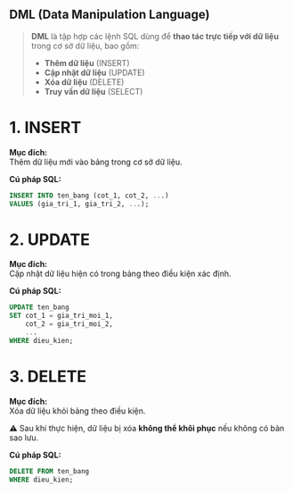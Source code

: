 ## DML (Data Manipulation Language)

> **DML** là tập hợp các lệnh SQL dùng để **thao tác trực tiếp với dữ liệu** trong cơ sở dữ liệu, bao gồm:  
> - **Thêm dữ liệu** (INSERT)
> - **Cập nhật dữ liệu** (UPDATE)
> - **Xóa dữ liệu** (DELETE)
> - **Truy vấn dữ liệu** (SELECT)

# 1. INSERT
**Mục đích:**  
Thêm dữ liệu mới vào bảng trong cơ sở dữ liệu.

**Cú pháp SQL:**
```sql
INSERT INTO ten_bang (cot_1, cot_2, ...)
VALUES (gia_tri_1, gia_tri_2, ...);
```

# 2. UPDATE
**Mục đích:**  
Cập nhật dữ liệu hiện có trong bảng theo điều kiện xác định.

**Cú pháp SQL:**
```sql
UPDATE ten_bang
SET cot_1 = gia_tri_moi_1,
    cot_2 = gia_tri_moi_2,
    ...
WHERE dieu_kien;
```

# 3. DELETE
**Mục đích:**  
Xóa dữ liệu khỏi bảng theo điều kiện.

⚠️ Sau khi thực hiện, dữ liệu bị xóa **không thể khôi phục** nếu không có bản sao lưu.

**Cú pháp SQL:**
```sql
DELETE FROM ten_bang
WHERE dieu_kien;
```
